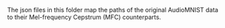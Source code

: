 The json files in this folder map the paths of the original AudioMNIST data to their Mel-frequency Cepstrum (MFC) 
counterparts. 
